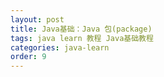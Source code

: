 ```yaml
---
layout: post
title: Java基础：Java 包(package)
tags: java learn 教程 Java基础教程
categories: java-learn
order: 9
---
```

